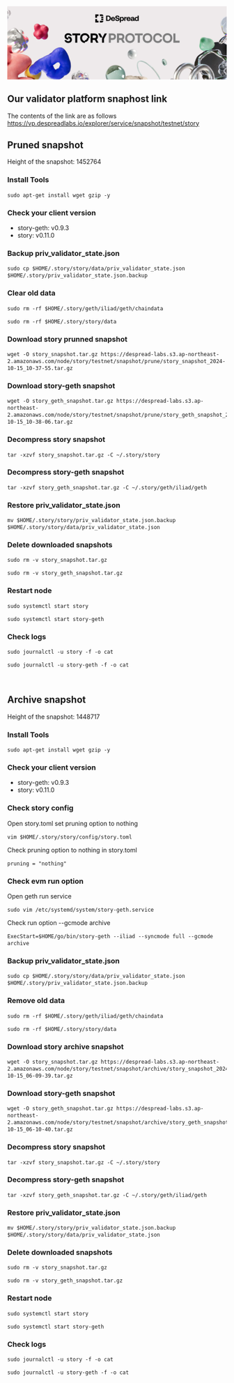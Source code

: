 ![Story Protocol DeSpread Banner](https://raw.githubusercontent.com/DeSpread/story-validator/refs/heads/main/story-validators-race/wave-2/despread.jpg)

## Our validator platform snaphost link
The contents of the link are as follows 
https://vp.despreadlabs.io/explorer/service/snapshot/testnet/story

## Pruned snapshot
Height of the snapshot: 1452764

### Install Tools
```
sudo apt-get install wget gzip -y
```

### Check your client version
- story-geth: v0.9.3
- story: v0.11.0

### Backup priv_validator_state.json
```
sudo cp $HOME/.story/story/data/priv_validator_state.json $HOME/.story/priv_validator_state.json.backup
```

### Clear old data
```
sudo rm -rf $HOME/.story/geth/iliad/geth/chaindata
```
```
sudo rm -rf $HOME/.story/story/data
```

### Download story prunned snapshot
```
wget -O story_snapshot.tar.gz https://despread-labs.s3.ap-northeast-2.amazonaws.com/node/story/testnet/snapshot/prune/story_snapshot_2024-10-15_10-37-55.tar.gz
```

### Download story-geth snapshot
```
wget -O story_geth_snapshot.tar.gz https://despread-labs.s3.ap-northeast-2.amazonaws.com/node/story/testnet/snapshot/prune/story_geth_snapshot_2024-10-15_10-38-06.tar.gz
```

### Decompress story snapshot
```
tar -xzvf story_snapshot.tar.gz -C ~/.story/story
```

### Decompress story-geth snapshot
```
tar -xzvf story_geth_snapshot.tar.gz -C ~/.story/geth/iliad/geth
```

### Restore priv_validator_state.json
```
mv $HOME/.story/story/priv_validator_state.json.backup $HOME/.story/story/data/priv_validator_state.json
```

### Delete downloaded snapshots
```
sudo rm -v story_snapshot.tar.gz
```
```
sudo rm -v story_geth_snapshot.tar.gz
```


### Restart node
```
sudo systemctl start story
```
```
sudo systemctl start story-geth
```

### Check logs
```
sudo journalctl -u story -f -o cat
```
```
sudo journalctl -u story-geth -f -o cat
```

&nbsp;


## Archive snapshot
Height of the snapshot: 1448717

### Install Tools
```
sudo apt-get install wget gzip -y
```

### Check your client version
- story-geth: v0.9.3
- story: v0.11.0

### Check story config
Open story.toml set pruning option to nothing 
```
vim $HOME/.story/story/config/story.toml 
```
Check pruning option to nothing in story.toml
``` 
pruning = "nothing" 
```

### Check evm run option
Open geth run service
```
sudo vim /etc/systemd/system/story-geth.service
```
Check run option --gcmode archive 
```
ExecStart=$HOME/go/bin/story-geth --iliad --syncmode full --gcmode archive
```

### Backup priv_validator_state.json
```
sudo cp $HOME/.story/story/data/priv_validator_state.json $HOME/.story/priv_validator_state.json.backup
```

### Remove old data
```
sudo rm -rf $HOME/.story/geth/iliad/geth/chaindata
```
```
sudo rm -rf $HOME/.story/story/data
```


### Download story archive snapshot
```
wget -O story_snapshot.tar.gz https://despread-labs.s3.ap-northeast-2.amazonaws.com/node/story/testnet/snapshot/archive/story_snapshot_2024-10-15_06-09-39.tar.gz
```

### Download story-geth snapshot
```
wget -O story_geth_snapshot.tar.gz https://despread-labs.s3.ap-northeast-2.amazonaws.com/node/story/testnet/snapshot/archive/story_geth_snapshot_2024-10-15_06-10-40.tar.gz
```

### Decompress story snapshot
```
tar -xzvf story_snapshot.tar.gz -C ~/.story/story
```

### Decompress story-geth snapshot
```
tar -xzvf story_geth_snapshot.tar.gz -C ~/.story/geth/iliad/geth
```

### Restore priv_validator_state.json
```
mv $HOME/.story/story/priv_validator_state.json.backup $HOME/.story/story/data/priv_validator_state.json
```

### Delete downloaded snapshots
```
sudo rm -v story_snapshot.tar.gz
```
```
sudo rm -v story_geth_snapshot.tar.gz
```


### Restart node
```
sudo systemctl start story
```
```
sudo systemctl start story-geth
```

### Check logs
```
sudo journalctl -u story -f -o cat
```
```
sudo journalctl -u story-geth -f -o cat
```